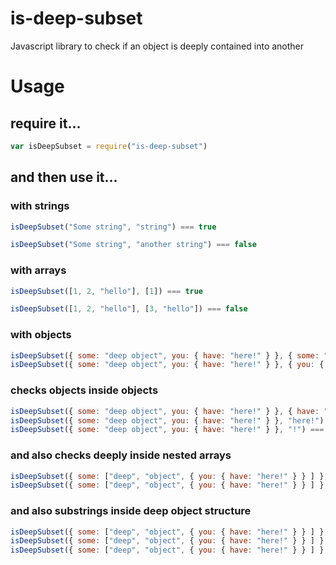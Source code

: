 # is-deep-subset
Javascript library to check if an object is deeply contained into another

# Usage

## require it...
```javascript
var isDeepSubset = require("is-deep-subset")
```

## and then use it...

### with strings
```javascript
isDeepSubset("Some string", "string") === true

isDeepSubset("Some string", "another string") === false
```

### with arrays
```javascript
isDeepSubset([1, 2, "hello"], [1]) === true

isDeepSubset([1, 2, "hello"], [3, "hello"]) === false
```

### with objects 
```javascript
isDeepSubset({ some: "deep object", you: { have: "here!" } }, { some: "deep object" }) === true
isDeepSubset({ some: "deep object", you: { have: "here!" } }, { you: { have: "here!" } }) === true
```

### checks objects inside objects
```javascript
isDeepSubset({ some: "deep object", you: { have: "here!" } }, { have: "here!" }) === true
isDeepSubset({ some: "deep object", you: { have: "here!" } }, "here!") === true
isDeepSubset({ some: "deep object", you: { have: "here!" } }, "!") === true
```

### and also checks deeply inside nested arrays
```javascript
isDeepSubset({ some: ["deep", "object", { you: { have: "here!" } } ] }, ["deep", "object"]) === true
isDeepSubset({ some: ["deep", "object", { you: { have: "here!" } } ] }, [{ you: {} }]) === true
```

### and also substrings inside deep object structure
```javascript
isDeepSubset({ some: ["deep", "object", { you: { have: "here!" } } ] }, "deep") === true
isDeepSubset({ some: ["deep", "object", { you: { have: "here!" } } ] }, "here") === true
isDeepSubset({ some: ["deep", "object", { you: { have: "here!" } } ] }, "!") === true
```
